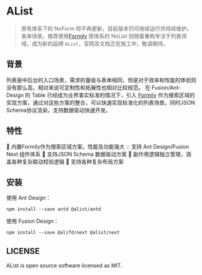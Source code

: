 # AList

> 原有体系下的 NoForm 将不再更新，目前版本仍可继续运行并持续维护。表单场景，推荐使用[Formily](#https://github.com/alibaba/formily)
> 原体系的 NoList 则随着重构专注于列表领域，成为新的品牌 `AList`，官网及文档正在施工中，敬请期待。

## 背景

列表是中后台的入口场景，需求的量级与表单相同，但是对于效率和性能的体验则没有那么高，相对来说可定制性和拓展性也相对比较规范。
在 Fusion/Ant-Design 的 Table 已经成为业界事实标准的情况下，引入 [Formily](#https://github.com/alibaba/formily) 作为搜索区域的
实现方案，通过对这些方案的整合，可以快速实现标准化的列表场景。同时JSON Schema协议渲染，支持数据驱动快速开发。

## 特性

🚀 内置Formily作为搜索区域方案，性能及功能强大
💡 支持 Ant Design/Fusion Next 组件体系
🎨 支持JSON Schema 数据驱动方案
🏅 副作用逻辑独立管理，涵盖各种复杂联动校验逻辑
🌯 支持各种复杂布局方案

## 安装

使用 Ant Design：

```shell
npm install --save antd @alist/antd
```

使用 Fusion Design：

```shell
npm install --save @alifd/next @alist/next
```


## LICENSE
AList is open source software licensed as MIT.
